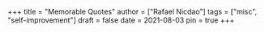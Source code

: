 +++
title = "Memorable Quotes"
author = ["Rafael Nicdao"]
tags = ["misc", "self-improvement"]
draft = false
date = 2021-08-03
pin = true
+++
